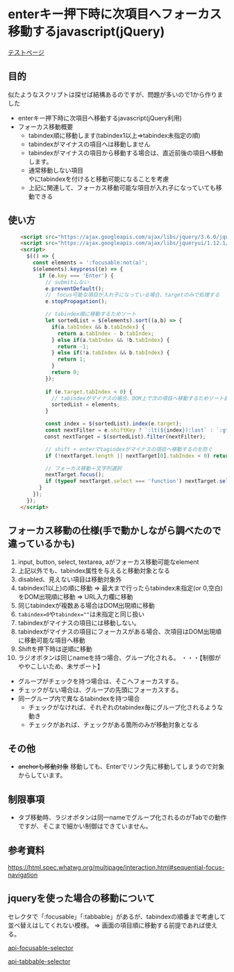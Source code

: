 # enterキー押下時に次項目へフォーカス移動するjavascript(jQuery)

[テストページ](https://murasuke.github.io/focus-next-jquery/public/index.html)

## 目的

似たようなスクリプトは探せば結構あるのですが、問題が多いので1から作りました

* enterキー押下時に次項目へ移動するjavascript(jQuery利用)
* フォーカス移動概要 
  * tabindex順に移動します(tabindex1以上⇒tabindex未指定の順)
  * tabindexがマイナスの項目へは移動しません
  * tabindexがマイナスの項目から移動する場合は、直近前後の項目へ移動します。
  * 通常移動しない項目<div>や<span>にtabindexを付けると移動可能になることを考慮
  * 上記に関連して、フォーカス移動可能な項目が入れ子になっていても移動できる

## 使い方
```html
    <script src="https://ajax.googleapis.com/ajax/libs/jquery/3.6.0/jquery.min.js"></script>
    <script src="https://ajax.googleapis.com/ajax/libs/jqueryui/1.12.1/jquery-ui.min.js"></script>
    <script>    
      $(() => {
        const elements = ':focusable:not(a)';
        $(elements).keypress((e) => {
          if (e.key === 'Enter') {
            // submitしない
            e.preventDefault();
            //　focus可能な項目が入れ子になっている場合、targetのみで処理する
            e.stopPropagation();

            // tabindex順に移動するためソート
            let sortedList = $(elements).sort((a,b) => {
              if(a.tabIndex && b.tabIndex) {
                return a.tabIndex - b.tabIndex; 
              } else if(a.tabIndex && !b.tabIndex) {
                return -1;
              } else if(!a.tabIndex && b.tabIndex) {
                return 1;
              }
              return 0;
            });
            
            if (e.target.tabIndex < 0) {
              // tabindexがマイナスの場合、DOM上で次の項目へ移動するためソート前の項目から検索する
              sortedList = elements;
            }

            const index = $(sortedList).index(e.target);
            const nextFilter = e.shiftKey ? `:lt(${index}):last` : `:gt(${index}):first`;            
          　const nextTarget = $(sortedList).filter(nextFilter);

            // shift + enterでtagindexがマイナスの項目へ移動するのを防ぐ
            if (!nextTarget.length || nextTarget[0].tabIndex < 0) return;

            // フォーカス移動＋文字列選択
            nextTarget.focus();
            if (typeof nextTarget.select === 'function') nextTarget.select();
          }
        });
      });
    </script>
```

## フォーカス移動の仕様(手で動かしながら調べたので違っているかも)
1. input, button, select, textarea, aがフォーカス移動可能なelement
1. 上記以外でも、tabindex属性を与えると移動対象となる
1. disabled、見えない項目は移動対象外
1. tabindex(1以上)の順に移動 ⇒ 最大まで行ったらtabindex未指定(or 0,空白)をDOM出現順に移動 ⇒ URL入力欄に移動
1. 同じtabindexが複数ある場合はDOM出現順に移動
1. `tabindex=0`や`tabindex=""`は未指定と同じ扱い
1. tabindexがマイナスの項目には移動しない。
1. tabindexがマイナスの項目にフォーカスがある場合、次項目はDOM出現順に移動可能な項目へ移動
1. Shiftを押下時は逆順に移動
1. ラジオボタンは同じnameを持つ場合、グループ化される。  ・・・【制御がややこしいため、未サポート】
  * グループがチェックを持つ場合は、そこへフォーカスする。
  * チェックがない場合は、グループの先頭にフォーカスする。
  * 同一グループ内で異なるtabindexを持つ場合
    * チェックがなければ、それぞれのtabindex毎にグループ化されるような動き
    * チェックがあれば、チェックがある箇所のみが移動対象となる


## その他
* ~~anchorも移動対象~~ 移動しても、Enterでリンク先に移動してしまうので対象からしています。

## 制限事項

* タブ移動時、ラジオボタンは同一nameでグループ化されるのがTabでの動作ですが、そこまで細かい制御はできていません。

## 参考資料
https://html.spec.whatwg.org/multipage/interaction.html#sequential-focus-navigation



## jqueryを使った場合の移動について

セレクタで「:focusable」「:tabbable」があるが、tabindexの順番まで考慮して並べ替えはしてくれない模様。
  ⇒ 画面の項目順に移動する前提であれば使える。

[api-focusable-selector](http://www.w3big.com/ja/jqueryui/api-focusable-selector.html)

[api-tabbable-selector](http://www.w3big.com/ja/jqueryui/api-tabbable-selector.html)